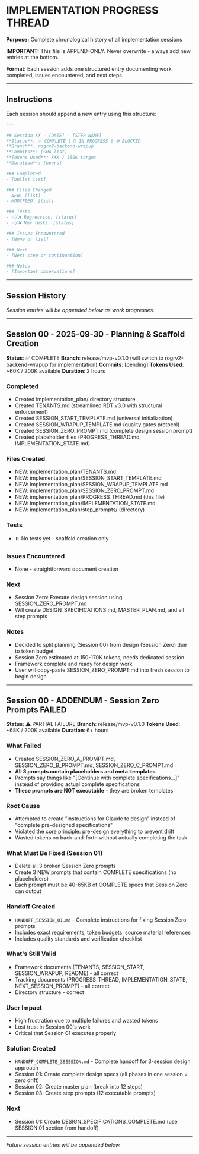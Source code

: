 # IMPLEMENTATION PROGRESS THREAD

**Purpose:** Complete chronological history of all implementation sessions

**IMPORTANT:** This file is APPEND-ONLY. Never overwrite - always add new entries at the bottom.

**Format:** Each session adds one structured entry documenting work completed, issues encountered, and next steps.

---

## Instructions

Each session should append a new entry using this structure:

```markdown
---

## Session XX - [DATE] - [STEP NAME]
**Status**: ✅ COMPLETE | 🔄 IN PROGRESS | ⛔ BLOCKED
**Branch**: rogrv2-backend-wrapup
**Commits**: [SHA list]
**Tokens Used**: XXK / 150K target
**Duration**: [hours]

### Completed
- [bullet list]

### Files Changed
- NEW: [list]
- MODIFIED: [list]

### Tests
- ✅/❌ Regression: [status]
- ✅/❌ New tests: [status]

### Issues Encountered
- [None or list]

### Next
- [Next step or continuation]

### Notes
- [Important observations]
```

---

## Session History

_Session entries will be appended below as work progresses._

---

## Session 00 - 2025-09-30 - Planning & Scaffold Creation
**Status**: ✅ COMPLETE
**Branch**: release/mvp-v0.1.0 (will switch to rogrv2-backend-wrapup for implementation)
**Commits**: [pending]
**Tokens Used**: ~60K / 200K available
**Duration**: 2 hours

### Completed
- Created implementation_plan/ directory structure
- Created TENANTS.md (streamlined RDT v3.0 with structural enforcement)
- Created SESSION_START_TEMPLATE.md (universal initialization)
- Created SESSION_WRAPUP_TEMPLATE.md (quality gates protocol)
- Created SESSION_ZERO_PROMPT.md (complete design session prompt)
- Created placeholder files (PROGRESS_THREAD.md, IMPLEMENTATION_STATE.md)

### Files Created
- NEW: implementation_plan/TENANTS.md
- NEW: implementation_plan/SESSION_START_TEMPLATE.md
- NEW: implementation_plan/SESSION_WRAPUP_TEMPLATE.md
- NEW: implementation_plan/SESSION_ZERO_PROMPT.md
- NEW: implementation_plan/PROGRESS_THREAD.md (this file)
- NEW: implementation_plan/IMPLEMENTATION_STATE.md
- NEW: implementation_plan/step_prompts/ (directory)

### Tests
- ⏸️ No tests yet - scaffold creation only

### Issues Encountered
- None - straightforward document creation

### Next
- Session Zero: Execute design session using SESSION_ZERO_PROMPT.md
- Will create DESIGN_SPECIFICATIONS.md, MASTER_PLAN.md, and all step prompts

### Notes
- Decided to split planning (Session 00) from design (Session Zero) due to token budget
- Session Zero estimated at 150-170K tokens, needs dedicated session
- Framework complete and ready for design work
- User will copy-paste SESSION_ZERO_PROMPT.md into fresh session to begin design

---

## Session 00 - ADDENDUM - Session Zero Prompts FAILED
**Status**: ⚠️ PARTIAL FAILURE
**Branch**: release/mvp-v0.1.0
**Tokens Used**: ~68K / 200K available
**Duration**: 6+ hours

### What Failed
- Created SESSION_ZERO_A_PROMPT.md, SESSION_ZERO_B_PROMPT.md, SESSION_ZERO_C_PROMPT.md
- **All 3 prompts contain placeholders and meta-templates**
- Prompts say things like "[Continue with complete specifications...]" instead of providing actual complete specifications
- **These prompts are NOT executable** - they are broken templates

### Root Cause
- Attempted to create "instructions for Claude to design" instead of "complete pre-designed specifications"
- Violated the core principle: pre-design everything to prevent drift
- Wasted tokens on back-and-forth without actually completing the task

### What Must Be Fixed (Session 01)
- Delete all 3 broken Session Zero prompts
- Create 3 NEW prompts that contain COMPLETE specifications (no placeholders)
- Each prompt must be 40-65KB of COMPLETE specs that Session Zero can output

### Handoff Created
- `HANDOFF_SESSION_01.md` - Complete instructions for fixing Session Zero prompts
- Includes exact requirements, token budgets, source material references
- Includes quality standards and verification checklist

### What's Still Valid
- Framework documents (TENANTS, SESSION_START, SESSION_WRAPUP, README) - all correct
- Tracking documents (PROGRESS_THREAD, IMPLEMENTATION_STATE, NEXT_SESSION_PROMPT) - all correct
- Directory structure - correct

### User Impact
- High frustration due to multiple failures and wasted tokens
- Lost trust in Session 00's work
- Critical that Session 01 executes properly

### Solution Created
- `HANDOFF_COMPLETE_3SESSION.md` - Complete handoff for 3-session design approach
- Session 01: Create complete design specs (all phases in one session = zero drift)
- Session 02: Create master plan (break into 12 steps)
- Session 03: Create step prompts (12 executable prompts)

### Next
- Session 01: Create DESIGN_SPECIFICATIONS_COMPLETE.md (use SESSION 01 section from handoff)

---

_Future session entries will be appended below._
